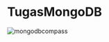 # TugasMongoDB
![mongodbcompass](https://user-images.githubusercontent.com/35458903/54758228-5af13d80-4c1e-11e9-9cb4-0649dc602076.JPG)
